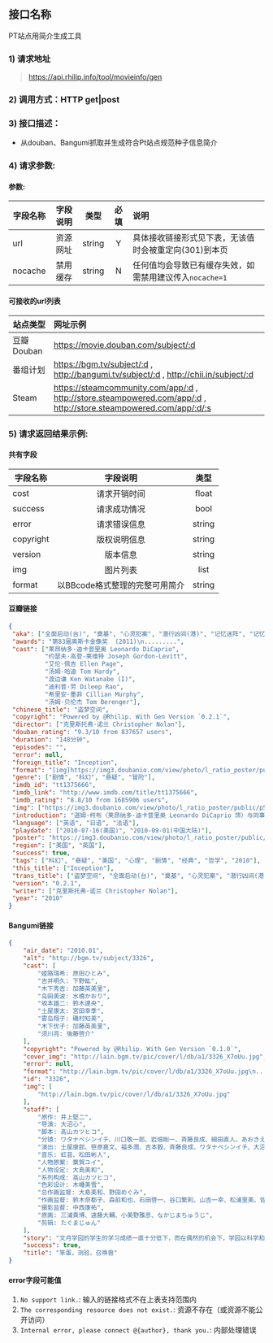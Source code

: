 
## 接口名称

PT站点用简介生成工具

### 1) 请求地址

> https://api.rhilip.info/tool/movieinfo/gen

### 2) 调用方式：HTTP get|post

### 3) 接口描述：

* 从douban、Bangumi抓取并生成符合Pt站点规范种子信息简介

### 4) 请求参数:

#### 参数:
|字段名称       |字段说明         |类型            |必填            |说明     |
| -------------|:--------------:|:--------------:|:--------------:|:------|
| url | 资源网址 | string | Y | 具体接收链接形式见下表，无该值时会被重定向(301)到本页 |
| nocache | 禁用缓存 | string | N | 任何值均会导致已有缓存失效，如需禁用建议传入`nocache=1` |

#### 可接收的url列表
| 站点类型 | 网址示例 |
|-------------|:--------------|
| 豆瓣 Douban | https://movie.douban.com/subject/:d |
| 番组计划| 	https://bgm.tv/subject/:d , http://bangumi.tv/subject/:d , http://chii.in/subject/:d |
| Steam | https://steamcommunity.com/app/:d , http://store.steampowered.com/app/:d , http://store.steampowered.com/app/:d/:s |

### 5) 请求返回结果示例:

#### 共有字段

|字段名称       |字段说明         |类型            |
| -------------|:--------------:|:--------------:|
| cost | 请求开销时间 | float | 
| success | 请求成功情况 | bool |
| error | 请求错误信息 | string |
| copyright | 版权说明信息 | string |
| version | 版本信息 | string |
| img | 图片列表 | list |
| format | 以BBcode格式整理的完整可用简介 | string |


#### 豆瓣链接

```json
{
 "aka": ["全面启动(台)", "奠基", "心灵犯案", "潜行凶间(港)", "记忆迷阵", "记忆魔方"],
 "awards": "第83届奥斯卡金像奖  (2011)\n.........",
 "cast": ["莱昂纳多·迪卡普里奥 Leonardo DiCaprio",
          "约瑟夫·高登-莱维特 Joseph Gordon-Levitt",
          "艾伦·佩吉 Ellen Page",
          "汤姆·哈迪 Tom Hardy",
          "渡边谦 Ken Watanabe (I)",
          "迪利普·劳 Dileep Rao",
          "希里安·墨菲 Cillian Murphy",
          "汤姆·贝伦杰 Tom Berenger"],
 "chinese_title": "盗梦空间",
 "copyright": "Powered by @Rhilip. With Gen Version `0.2.1`",
 "director": ["克里斯托弗·诺兰 Christopher Nolan"],
 "douban_rating": "9.3/10 from 837657 users",
 "duration": "148分钟",
 "episodes": "",
 "error": null,
 "foreign_title": "Inception",
 "format": "[img]https://img3.doubanio.com/view/photo/l_ratio_poster/public/p513344864.jpg[/img]\n\n◎译    名  盗梦空间.....",
 "genre": ["剧情", "科幻", "悬疑", "冒险"],
 "imdb_id": "tt1375666",
 "imdb_link": "http://www.imdb.com/title/tt1375666",
 "imdb_rating": "8.8/10 from 1685906 users",
 "img": ["https://img3.doubanio.com/view/photo/l_ratio_poster/public/p513344864.jpg"],
 "introduction": "道姆·柯布（莱昂纳多·迪卡普里奥 Leonardo DiCaprio 饰）与同事阿瑟（约瑟夫·戈登-莱维特 Joseph.....",
 "language": ["英语", "日语", "法语"],
 "playdate": ["2010-07-16(美国)", "2010-09-01(中国大陆)"],
 "poster": "https://img3.doubanio.com/view/photo/l_ratio_poster/public/p513344864.jpg",
 "region": ["美国", "英国"],
 "success": true,
 "tags": ["科幻", "悬疑", "美国", "心理", "剧情", "经典", "哲学", "2010"],
 "this_title": ["Inception"],
 "trans_title": ["盗梦空间", "全面启动(台)", "奠基", "心灵犯案", "潜行凶间(港)", "记忆迷阵", "记忆魔方"],
 "version": "0.2.1",
 "writer": ["克里斯托弗·诺兰 Christopher Nolan"],
 "year": "2010"
}
```

#### Bangumi链接
```json
{
    "air_date": "2010.01", 
    "alt": "http://bgm.tv/subject/3326", 
    "cast": [
        "姬路瑞希: 原田ひとみ", 
        "吉井明久: 下野紘", 
        "木下秀吉: 加藤英美里", 
        "岛田美波: 水橋かおり", 
        "坂本雄二: 鈴木達央", 
        "土屋康太: 宮田幸季", 
        "雾岛翔子: 磯村知美", 
        "木下优子: 加藤英美里", 
        "须川亮: 後藤啓介"
    ], 
    "copyright": "Powered by @Rhilip. With Gen Version `0.1.0`", 
    "cover_img": "http://lain.bgm.tv/pic/cover/l/db/a1/3326_X7oUu.jpg", 
    "error": null, 
    "format": "http://lain.bgm.tv/pic/cover/l/db/a1/3326_X7oUu.jpg\n.........(来源于 http://bgm.tv/subject/3326 )", 
    "id": "3326", 
    "img": [
        "http://lain.bgm.tv/pic/cover/l/db/a1/3326_X7oUu.jpg"
    ], 
    "staff": [
        "原作: 井上堅二", 
        "导演: 大沼心", 
        "脚本: 高山カツヒコ", 
        "分镜: ワタナベシンイチ、川口敬一郎、岩畑剛一、斉藤良成、細田直人、あおきえい、大沼心", 
        "演出: 土屋康郎、笹原嘉文、福多潤、吉本毅、斉藤良成、ワタナベシンイチ、大沼心", 
        "音乐: 虹音、松田彬人", 
        "人物原案: 葉賀ユイ", 
        "人物设定: 大島美和", 
        "系列构成: 高山カツヒコ", 
        "色彩设计: 木幡美雪", 
        "总作画监督: 大島美和、野田めぐみ", 
        "作画监督: 鈴木奈都子、森前和也、石田啓一、谷口繁則、山吉一幸、松浦里美、佐々木貴宏、野田めぐみ、竹森由加、長谷川亨雄、渡辺亜彩美", 
        "摄影监督: 中西康祐", 
        "原画: 三浦貴博、遠藤大輔、小美野雅彦、なかじまちゅうじ", 
        "剪辑: たぐまじゅん"
    ], 
    "story": "文月学园的学生的学习成绩一直十分低下，而在偶然的机会下，学园以科学和超自然能力为基础开发出了“考试召唤系统”，系统的应用在学园里掀起了一股新风潮。学园实行按成绩分班制，主人公·吉井明久自信满满地接受了考试，而迎接他的却是最差的班级·F班，这里的教室简直简陋得不像教室。为了改善现状，就要在以召唤兽来战斗的战争“试召战争”中获胜。一部新感觉战斗学园恋爱喜剧诞生了！", 
    "success": true, 
    "title": "笨蛋，测验，召唤兽"
}
```

#### error字段可能值

1. `No support link.`: 输入的链接格式不在上表支持范围内
2. `The corresponding resource does not exist.`: 资源不存在（或资源不能公开访问）
3. `Internal error, please connect @{author}, thank you.`: 内部处理错误
